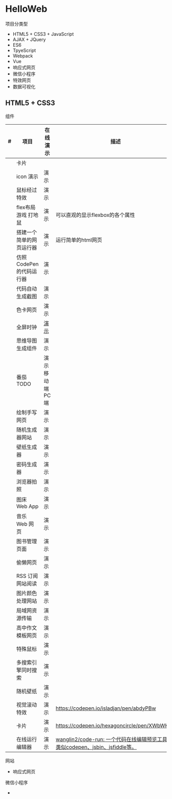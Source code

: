 # HelloWeb

项目分类型

- HTML5 + CSS3 + JavaScript
- AJAX + JQuery
- ES6
- TpyeScript
- Webpack
- Vue
- 响应式网页
- 微信小程序
- 特效网页
- 数据可视化

## HTML5 + CSS3

组件

| # | 项目                     | 在线演示                                                    | 描述                                                                                                               |
| - | ------------------------ | ----------------------------------------------------------- | ------------------------------------------------------------------------------------------------------------------ |
|   | 卡片                     |                                                             |                                                                                                                    |
|   | icon 演示                | 演示                                                        |                                                                                                                    |
|   | 鼠标经过特效             | 演示                                                        |                                                                                                                    |
|   | flex布局游戏 打地鼠      | 演示                                                        | 可以直观的显示flexbox的各个属性                                                                                    |
|   | 搭建一个简单的网页运行器 | 演示                                                        | 运行简单的html网页                                                                                                 |
|   | 仿照CodePen的代码运行器  | 演示                                                        |                                                                                                                    |
|   | 代码自动生成截图         | 演示                                                        |                                                                                                                    |
|   | 色卡网页                 | 演示                                                        |                                                                                                                    |
|   | 全屏时钟                 | [演示](https://heweiliang88.github.io/HelloWeb/fullcLock.html) |                                                                                                                    |
|   | 思维导图生成组件         | 演示                                                        |                                                                                                                    |
|   | 番茄TODO                 | 演示 移动端 PC端                                            |                                                                                                                    |
|   | 绘制手写网页             | 演示                                                        |                                                                                                                    |
|   | 随机生成器网站           | 演示                                                        |                                                                                                                    |
|   | 壁纸生成器               | 演示                                                        |                                                                                                                    |
|   | 密码生成器               | 演示                                                        |                                                                                                                    |
|   | 浏览器拍照               | 演示                                                        |                                                                                                                    |
|   | 图床 Web App             | 演示                                                        |                                                                                                                    |
|   | 音乐 Web 网页            | 演示                                                        |                                                                                                                    |
|   | 图书管理页面             | 演示                                                        |                                                                                                                    |
|   | 偷懒网页                 | 演示                                                        |                                                                                                                    |
|   | RSS 订阅网站阅读         | 演示                                                        |                                                                                                                    |
|   | 图片颜色处理网站         | 演示                                                        |                                                                                                                    |
|   | 局域网资源传输           | 演示                                                        |                                                                                                                    |
|   | 高中作文模板网页         | 演示                                                        |                                                                                                                    |
|   | 特殊鼠标                 | 演示                                                        |                                                                                                                    |
|   | 多搜索引擎同时搜索       | 演示                                                        |                                                                                                                    |
|   | 随机壁纸                 | 演示                                                        |                                                                                                                    |
|   | 视觉滚动特效             | 演示                                                        | https://codepen.io/isladjan/pen/abdyPBw                                                                            |
|   | 卡片                     | 演示                                                        | https://codepen.io/hexagoncircle/pen/XWbWKwL                                                                       |
|   | 在线运行编辑器           | 演示                                                        | [wanglin2/code-run: 一个代码在线编辑预览工具，类似codepen、jsbin、jsfiddle等。](https://github.com/wanglin2/code-run) |

网站

- 响应式网页

微信小程序

- 
